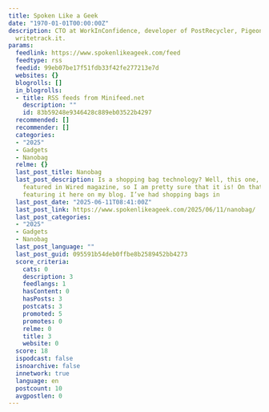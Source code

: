 ```yaml
---
title: Spoken Like a Geek
date: "1970-01-01T00:00:00Z"
description: CTO at WorkInConfidence, developer of PostRecycler, Pigeonhole.me and
  writetrack.it.
params:
  feedlink: https://www.spokenlikeageek.com/feed
  feedtype: rss
  feedid: 99eb07be17f51fdb33f42fe277213e7d
  websites: {}
  blogrolls: []
  in_blogrolls:
  - title: RSS feeds from Minifeed.net
    description: ""
    id: 83b59248e9346428c889eb03522b4297
  recommended: []
  recommender: []
  categories:
  - "2025"
  - Gadgets
  - Nanobag
  relme: {}
  last_post_title: Nanobag
  last_post_description: Is a shopping bag technology? Well, this one, Nanobag, was
    featured in Wired magazine, so I am pretty sure that it is! On that basis, I am
    featuring it here on my blog. I’ve had shopping bags in
  last_post_date: "2025-06-11T08:41:00Z"
  last_post_link: https://www.spokenlikeageek.com/2025/06/11/nanobag/
  last_post_categories:
  - "2025"
  - Gadgets
  - Nanobag
  last_post_language: ""
  last_post_guid: 095591b54deb0ffbe8b2589452bb4273
  score_criteria:
    cats: 0
    description: 3
    feedlangs: 1
    hasContent: 0
    hasPosts: 3
    postcats: 3
    promoted: 5
    promotes: 0
    relme: 0
    title: 3
    website: 0
  score: 18
  ispodcast: false
  isnoarchive: false
  innetwork: true
  language: en
  postcount: 10
  avgpostlen: 0
---
```

